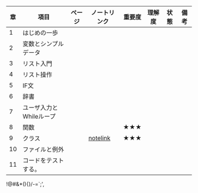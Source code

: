 
| 章   | 項目             | ページ | ノートリンク                                                                                                                                                                                                                                                                                               | 重要度 | 理解度 | 状態  | 備考  |
| --- | -------------- | --- | ---------------------------------------------------------------------------------------------------------------------------------------------------------------------------------------------------------------------------------------------------------------------------------------------------- | --- | --- | --- | --- |
| 1   | はじめの一歩         |     |                                                                                                                                                                                                                                                                                                      |     |     |     |     |
| 2   | 変数とシンプルデータ     |     |                                                                                                                                                                                                                                                                                                      |     |     |     |     |
| 3   | リスト入門          |     |                                                                                                                                                                                                                                                                                                      |     |     |     |     |
| 4   | リスト操作          |     |                                                                                                                                                                                                                                                                                                      |     |     |     |     |
| 5   | IF文            |     |                                                                                                                                                                                                                                                                                                      |     |     |     |     |
| 6   | 辞書             |     |                                                                                                                                                                                                                                                                                                      |     |     |     |     |
| 7   | ユーザ入力とWhileループ |     |                                                                                                                                                                                                                                                                                                      |     |     |     |     |
| 8   | 関数             |     |                                                                                                                                                                                                                                                                                                      | ★★★ |     |     |     |
| 9   | クラス            |     | [notelink](obsidian://open?vault=CheatSheet&file=%E5%AD%A6%E7%BF%92%E9%80%B2%E6%8D%97%E7%AE%A1%E7%90%86%2F%E6%9C%80%E7%9F%AD%E8%B7%9D%E9%9B%A2%E3%81%A70%E3%81%8B%E3%82%89%E3%81%97%E3%81%A3%E3%81%8B%E3%82%8A%E5%AD%A6%E3%81%B6Python%E5%85%A5%E9%96%80%2F9%E7%AB%A0%20%E3%82%AF%E3%83%A9%E3%82%B9) | ★★★ |     |     |     |
| 10  | ファイルと例外        |     |                                                                                                                                                                                                                                                                                                      |     |     |     |     |
| 11  | コードをテストする。     |     |                                                                                                                                                                                                                                                                                                      |     |     |     |     |
!@#&*(){}/-=`;',